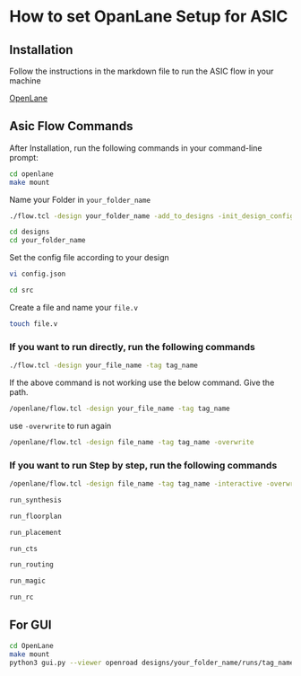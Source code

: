 # How to set OpanLane Setup for ASIC

## Installation
Follow the instructions in the markdown file to run the ASIC flow in your machine

[OpenLane](https://github.com/The-OpenROAD-Project/OpenLane/blob/master/README.md)

## Asic Flow Commands
After Installation, run the following commands in your command-line prompt:

```sh
cd openlane
make mount
```
Name your Folder in `your_folder_name`
```sh
./flow.tcl -design your_folder_name -add_to_designs -init_design_config
```

```sh
cd designs
cd your_folder_name
```
Set the config file according to your design
```sh
vi config.json	
```

```sh
cd src
```
Create a file and name your `file.v`
```sh
touch file.v
```
### If you want to run directly, run the following commands
```sh
./flow.tcl -design your_file_name -tag tag_name
```
If the above command is not working use the below command. Give the path.
```sh
/openlane/flow.tcl -design your_file_name -tag tag_name
```
use `-overwrite` to run again
```sh
/openlane/flow.tcl -design file_name -tag tag_name -overwrite
```
### If you want to run Step by step, run the following commands
```sh
/openlane/flow.tcl -design file_name -tag tag_name -interactive -overwrite
```

```sh
run_synthesis
```
```sh
run_floorplan
```
```sh
run_placement
```
```sh
run_cts
```
```sh
run_routing
```
```sh
run_magic
```
```sh
run_rc
```
## For GUI

```sh
cd OpenLane
make mount
python3 gui.py --viewer openroad designs/your_folder_name/runs/tag_name/
```
